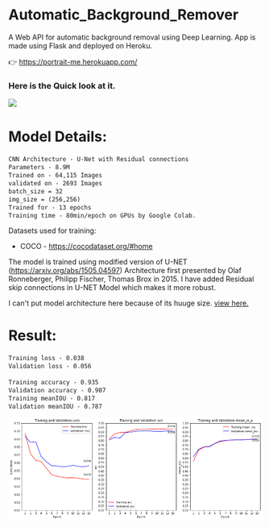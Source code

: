 # Automatic_Background_Remover

A Web API for automatic background removal using Deep Learning. App is made using Flask and deployed on Heroku.

👉 https://portrait-me.herokuapp.com/


### Here is the Quick look at it.

![](https://github.com/G0rav/Automatic_Background_Removal/blob/main/src/Demo.gif)


# Model Details:

```
CNN Architecture - U-Net with Residual connections
Parameters - 8.9M
Trained on - 64,115 Images
validated on - 2693 Images
batch_size = 32
img_size = (256,256)
Trained for - 13 epochs 
Training time - 80min/epoch on GPUs by Google Colab.

```


Datasets used for training:
- COCO - https://cocodataset.org/#home

The model is trained using modified version of U-NET (https://arxiv.org/abs/1505.04597) Architecture first presented by Olaf Ronneberger, Philipp Fischer, Thomas Brox in 2015.
I have added Residual skip connections in U-NET Model which makes it more robust. 

I can't put model architecture here because of its huuge size. [view here.](https://raw.githubusercontent.com/G0rav/Automatic_Background_Removal/main/src/Model%20Architecture.png)

# Result:

```
Training loss - 0.038
Validation loss - 0.056

Training accuracy - 0.935
Validation accuracy - 0.907
Training meanIOU - 0.817
Validation meanIOU - 0.787
```
<img src="https://github.com/G0rav/Automatic_Background_Removal/blob/main/src/Evaluation_Chart.png">
